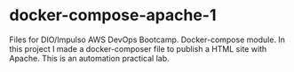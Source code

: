 # docker-compose-apache-1
Files for DIO/Impulso AWS DevOps Bootcamp. Docker-compose module.
In this project I made a docker-composer file to publish a HTML site with Apache.
This is an automation practical lab.
